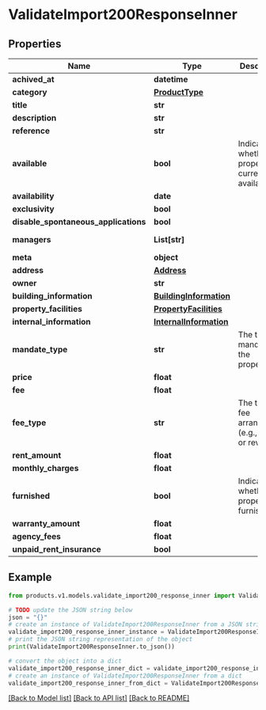 # ValidateImport200ResponseInner


## Properties

Name | Type | Description | Notes
------------ | ------------- | ------------- | -------------
**achived_at** | **datetime** |  | [optional] 
**category** | [**ProductType**](ProductType.md) |  | [optional] 
**title** | **str** |  | [optional] 
**description** | **str** |  | [optional] 
**reference** | **str** |  | [optional] 
**available** | **bool** | Indicates whether the property is currently available. | [optional] [default to True]
**availability** | **date** |  | [optional] 
**exclusivity** | **bool** |  | [optional] 
**disable_spontaneous_applications** | **bool** |  | [optional] 
**managers** | **List[str]** |  | [optional] [default to []]
**meta** | **object** |  | [optional] 
**address** | [**Address**](Address.md) |  | [optional] 
**owner** | **str** |  | [optional] 
**building_information** | [**BuildingInformation**](BuildingInformation.md) |  | [optional] 
**property_facilities** | [**PropertyFacilities**](PropertyFacilities.md) |  | [optional] 
**internal_information** | [**InternalInformation**](InternalInformation.md) |  | [optional] 
**mandate_type** | **str** | The type of mandate for the property. | [optional] [default to 'management']
**price** | **float** |  | [optional] 
**fee** | **float** |  | [optional] 
**fee_type** | **str** | The type of fee arrangement (e.g., direct or reverse). | [optional] [default to 'direct']
**rent_amount** | **float** |  | [optional] 
**monthly_charges** | **float** |  | [optional] 
**furnished** | **bool** | Indicates whether the property is furnished. | [optional] [default to False]
**warranty_amount** | **float** |  | [optional] 
**agency_fees** | **float** |  | [optional] 
**unpaid_rent_insurance** | **bool** |  | [optional] 

## Example

```python
from products.v1.models.validate_import200_response_inner import ValidateImport200ResponseInner

# TODO update the JSON string below
json = "{}"
# create an instance of ValidateImport200ResponseInner from a JSON string
validate_import200_response_inner_instance = ValidateImport200ResponseInner.from_json(json)
# print the JSON string representation of the object
print(ValidateImport200ResponseInner.to_json())

# convert the object into a dict
validate_import200_response_inner_dict = validate_import200_response_inner_instance.to_dict()
# create an instance of ValidateImport200ResponseInner from a dict
validate_import200_response_inner_from_dict = ValidateImport200ResponseInner.from_dict(validate_import200_response_inner_dict)
```
[[Back to Model list]](../README.md#documentation-for-models) [[Back to API list]](../README.md#documentation-for-api-endpoints) [[Back to README]](../README.md)


